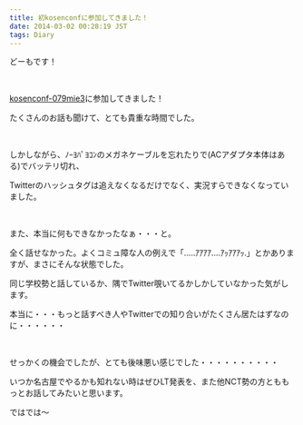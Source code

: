 ```yaml
---
title: 初kosenconfに参加してきました！
date: 2014-03-02 00:28:19 JST
tags: Diary
---
```

どーもです！

&nbsp;

[kosenconf-079mie3](http://kosenconf.jp/?079mie3 "kosenconf-079mie3")に参加してきました！

たくさんのお話も聞けて、とても貴重な時間でした。

&nbsp;

しかしながら、ﾉｰﾖﾊﾟﾖｺﾝのメガネケーブルを忘れたりで(ACアダプタ本体はある)でバッテリ切れ、

Twitterのハッシュタグは追えなくなるだけでなく、実況すらできなくなっていました。

&nbsp;

また、本当に何もできなかったなぁ・・・と。

全く話せなかった。よくコミュ障な人の例えで「…..ｱｱｱｱ….ｱｯｱｱｱｯ.」とかありますが、まさにそんな状態でした。

同じ学校勢と話しているか、隅でTwitter覗いてるかしかしていなかった気がします。

本当に・・・もっと話すべき人やTwitterでの知り合いがたくさん居たはずなのに・・・・・・

&nbsp;

せっかくの機会でしたが、とても後味悪い感じでした・・・・・・・・・・

いつか名古屋でやるかも知れない時はぜひLT発表を、また他NCT勢の方とももっとお話してみたいと思います。

ではでは〜